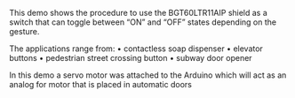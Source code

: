 This demo shows the procedure to use the BGT60LTR11AIP shield as a switch that can toggle between “ON” and “OFF” states depending on the gesture.

The applications range from: • contactless soap dispenser • elevator buttons • pedestrian street crossing button • subway door opener

In this demo a servo motor was attached to the Arduino which will act as an analog for motor that is placed in automatic doors
